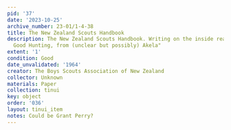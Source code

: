 ```yaml
---
pid: '37'
date: '2023-10-25'
archive_number: 23-01/1-4-38
title: The New Zealand Scouts Handbook
description: The New Zealand Scouts Handbook. Writing on the inside reads "To Grant,
  Good Hunting, from (unclear but possibly) Akela"
extent: '1'
condition: Good
date_unvalidated: '1964'
creator: The Boys Scouts Association of New Zealand
collector: Unknown
materials: Paper
collection: tinui
key: object
order: '036'
layout: tinui_item
notes: Could be Grant Perry?
---
```

